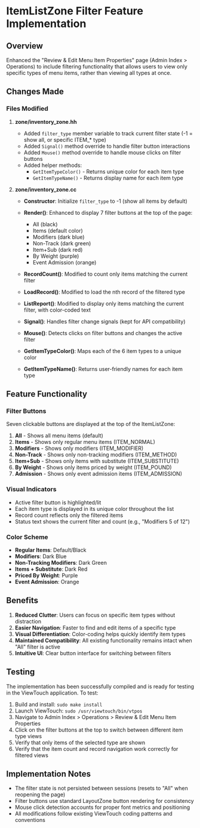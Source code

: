 # ItemListZone Filter Feature Implementation

## Overview

Enhanced the "Review & Edit Menu Item Properties" page (Admin Index > Operations) to include filtering functionality that allows users to view only specific types of menu items, rather than viewing all types at once.

## Changes Made

### Files Modified

1. **zone/inventory_zone.hh**
   - Added `filter_type` member variable to track current filter state (-1 = show all, or specific ITEM_* type)
   - Added `Signal()` method override to handle filter button interactions
   - Added `Mouse()` method override to handle mouse clicks on filter buttons
   - Added helper methods:
     - `GetItemTypeColor()` - Returns unique color for each item type
     - `GetItemTypeName()` - Returns display name for each item type

2. **zone/inventory_zone.cc**
   - **Constructor**: Initialize `filter_type` to -1 (show all items by default)
   
   - **Render()**: Enhanced to display 7 filter buttons at the top of the page:
     - All (black)
     - Items (default color)
     - Modifiers (dark blue)
     - Non-Track (dark green)
     - Item+Sub (dark red)
     - By Weight (purple)
     - Event Admission (orange)
   
   - **RecordCount()**: Modified to count only items matching the current filter
   
   - **LoadRecord()**: Modified to load the nth record of the filtered type
   
   - **ListReport()**: Modified to display only items matching the current filter, with color-coded text
   
   - **Signal()**: Handles filter change signals (kept for API compatibility)
   
   - **Mouse()**: Detects clicks on filter buttons and changes the active filter
   
   - **GetItemTypeColor()**: Maps each of the 6 item types to a unique color
   
   - **GetItemTypeName()**: Returns user-friendly names for each item type

## Feature Functionality

### Filter Buttons

Seven clickable buttons are displayed at the top of the ItemListZone:

1. **All** - Shows all menu items (default)
2. **Items** - Shows only regular menu items (ITEM_NORMAL)
3. **Modifiers** - Shows only modifiers (ITEM_MODIFIER)
4. **Non-Track** - Shows only non-tracking modifiers (ITEM_METHOD)
5. **Item+Sub** - Shows only items with substitute (ITEM_SUBSTITUTE)
6. **By Weight** - Shows only items priced by weight (ITEM_POUND)
7. **Admission** - Shows only event admission items (ITEM_ADMISSION)

### Visual Indicators

- Active filter button is highlighted/lit
- Each item type is displayed in its unique color throughout the list
- Record count reflects only the filtered items
- Status text shows the current filter and count (e.g., "Modifiers 5 of 12")

### Color Scheme

- **Regular Items**: Default/Black
- **Modifiers**: Dark Blue
- **Non-Tracking Modifiers**: Dark Green
- **Items + Substitute**: Dark Red
- **Priced By Weight**: Purple
- **Event Admission**: Orange

## Benefits

1. **Reduced Clutter**: Users can focus on specific item types without distraction
2. **Easier Navigation**: Faster to find and edit items of a specific type
3. **Visual Differentiation**: Color-coding helps quickly identify item types
4. **Maintained Compatibility**: All existing functionality remains intact when "All" filter is active
5. **Intuitive UI**: Clear button interface for switching between filters

## Testing

The implementation has been successfully compiled and is ready for testing in the ViewTouch application. To test:

1. Build and install: `sudo make install`
2. Launch ViewTouch: `sudo /usr/viewtouch/bin/vtpos`
3. Navigate to Admin Index > Operations > Review & Edit Menu Item Properties
4. Click on the filter buttons at the top to switch between different item type views
5. Verify that only items of the selected type are shown
6. Verify that the item count and record navigation work correctly for filtered views

## Implementation Notes

- The filter state is not persisted between sessions (resets to "All" when reopening the page)
- Filter buttons use standard LayoutZone button rendering for consistency
- Mouse click detection accounts for proper font metrics and positioning
- All modifications follow existing ViewTouch coding patterns and conventions

